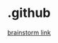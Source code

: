 # .github

[brainstorm link](https://docs.google.com/document/d/1iSnD1hCO5riij40pC-7gz-q0kt_d0X1KW_VHylUY9Q8/edit?usp=sharing)
